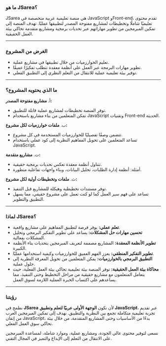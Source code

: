 ### **ما هو JSarea؟**  
JSarea هي منصة تعليمية عربية متخصصة في JavaScript وFront-end، تقدم محتوى تعليميًا شاملًا وتخطيطات لمشاريع مفتوحة المصدر لتطبيقها عمليًا. تهدف المنصة إلى تمكين المبرمجين من تطوير مهاراتهم عبر تحديات برمجية ومشاريع متقدمة تحاكي بيئة العمل الحقيقية.  

---

### **الغرض من المشروع**  
- تعليم الخوارزميات من خلال تطبيقها في مشاريع عملية.  
- تطوير مهارات البرمجة عبر العمل على أنظمة معقدة تتطلب تفكيرًا عميقًا.  
- توفير بيئة تعليمية عملية للانتقال من التعلم النظري إلى التطبيق الفعلي.  

---

### **ما الذي يحتويه المشروع؟**  

أ. **مشاريع مفتوحة المصدر:**  
   - توفر المنصة تخطيطات لمشاريع عملية قابلة للتطبيق.  
   - تمكن المتعلمين من بناء مشاريع باستخدام JavaScript وتقنيات Front-end الحديثة.  

ب. **ملفات خوارزميات لكل مشروع:**  
   - تتضمن وصفًا تفصيليًا للخوارزميات المستخدمة في كل مشروع.  
   - تساعد المتعلمين على تحويل المفاهيم النظرية إلى كود عملي باستخدام JavaScript.  

ت. **مشاريع متقدمة:**  
   - تتناول أنظمة معقدة تعكس تحديات برمجية حقيقية.  
   - أمثلة: أنظمة إدارة الطلبات، تحليل البيانات، وبناء واجهات تفاعلية متطورة.  

ث. **ملفات وتخطيطات أولية لكل مشروع:**  
   - توفر مستندات تخطيطية وهيكلة للمشاريع قبل التنفيذ.  
   - تساعد على فهم سير العمل كما لو كنت تعمل على مشروع حقيقي، مما يسهل التطبيق والتطوير.  

---

### **لماذا JSarea؟**  

- **تعلم عملي:** يوفر فرصة لتطبيق المفاهيم على مشاريع واقعية.  
- **تحسين مهارات حل المشكلات:** يساعد على تطوير التفكير البرمجي وتحليل المشكلات بفعالية.  
- **تطوير الأنظمة المعقدة:** المشاريع مصممة لتعريف المبرمجين بتحديات بناء الأنظمة الكبيرة.  
- **تطوير التفكير المنطقي:** يعزز الفهم العميق للخوارزميات وكيفية استخدامها عمليًا.  
- **التطبيق البرمجي بالخوارزميات:** يمكن المتعلمين من تحويل المعرفة النظرية إلى حلول عملية.  
- **محاكاة بيئة العمل الحقيقية:** توفر المنصة بيئة تعليمية تحاكي بيئة العمل الفعلية، حيث يتعامل المتعلمون مع مشاريع حقيقية من مراحل التخطيط وحتى التنفيذ، مما يساعدهم على اكتساب الخبرة العملية اللازمة لسوق العمل.  

---

### **رؤيتنا**  
نطمح في **JSarea** لأن نكون **الوجهة الأولى عربيًا لتعلم وتطبيق JavaScript**، عبر تقديم تجربة تعليمية متكاملة تجمع بين النظرية والتطبيق. نهدف إلى تمكين المبرمجين العرب من إتقان JavaScript، بدءًا من الأساسيات وحتى المشاريع المتقدمة، من خلال بيئة تحاكي سوق العمل الفعلي.  

نسعى لتوفير محتوى عالي الجودة، ومشاريع عملية، وموارد شاملة، لمساعدة المبرمجين على الانتقال من التعلم إلى الإبداع والتميز في المجال التقني.
